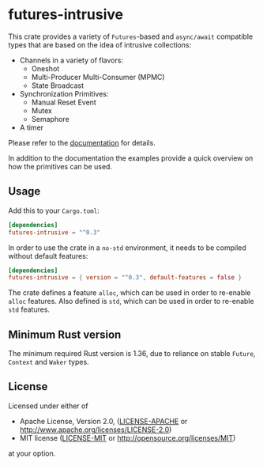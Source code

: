 futures-intrusive
=================

This crate provides a variety of `Futures`-based and `async/await` compatible
types that are based on the idea of intrusive collections:
- Channels in a variety of flavors:
  - Oneshot
  - Multi-Producer Multi-Consumer (MPMC)
  - State Broadcast
- Synchronization Primitives:
  - Manual Reset Event
  - Mutex
  - Semaphore
- A timer

Please refer to the [documentation](https://docs.rs/futures-intrusive) for details.

In addition to the documentation the examples provide a quick overview on how
the primitives can be used.

## Usage

Add this to your `Cargo.toml`:

```toml
[dependencies]
futures-intrusive = "^0.3"
```

In order to use the crate in a `no-std` environment, it needs to be compiled
without default features:

```toml
[dependencies]
futures-intrusive = { version = "^0.3", default-features = false }
```

The crate defines a feature `alloc`, which can be used in order to re-enable
`alloc` features. Also defined is `std`, which can be used in order to re-enable
`std` features.

## Minimum Rust version

The minimum required Rust version is 1.36, due to reliance on stable
`Future`, `Context` and `Waker` types.

## License

Licensed under either of

 * Apache License, Version 2.0, ([LICENSE-APACHE](LICENSE-APACHE) or http://www.apache.org/licenses/LICENSE-2.0)
 * MIT license ([LICENSE-MIT](LICENSE-MIT) or http://opensource.org/licenses/MIT)

at your option.